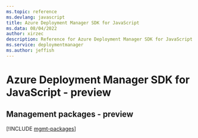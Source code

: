 ```yaml
---
ms.topic: reference
ms.devlang: javascript
title: Azure Deployment Manager SDK for JavaScript
ms.data: 08/04/2022
author: xirzec
description: Reference for Azure Deployment Manager SDK for JavaScript
ms.service: deploymentmanager
ms.author: jeffish
---
```

# Azure Deployment Manager SDK for JavaScript - preview

## Management packages - preview
[!INCLUDE [mgmt-packages](deployment-manager-mgmt-index.md)]
